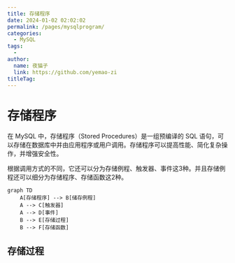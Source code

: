 ```yaml
---
title: 存储程序
date: 2024-01-02 02:02:02
permalink: /pages/mysqlprogram/
categories:
  - MySQL
tags:
  - 
author: 
  name: 夜猫子
  link: https://github.com/yemao-zi
titleTag: 
---
```


# 存储程序

在 MySQL 中，存储程序（Stored Procedures）是一组预编译的 SQL 语句，可以存储在数据库中并由应用程序或用户调用。存储程序可以提高性能、简化复杂操作，并增强安全性。

<!-- more -->

根据调用方式的不同，它还可以分为存储例程、触发器、事件这3种。并且存储例程还可以细分为存储程序、存储函数这2种。	

```mermaid
graph TD
    A[存储程序] --> B[储存例程]
    A --> C[触发器]
    A --> D[事件]
    B --> E[存储过程]
    B --> F[存储函数]
```

## 存储过程
